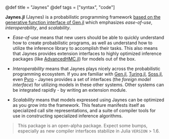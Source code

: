 @def title = "Jaynes"
@def tags = ["syntax", "code"]

**Jaynes.jl** (Jaynes) is a probabilistic programming framework [based on the generative function interface of Gen.jl](https://www.gen.dev/dev/ref/gfi/#Generative-function-interface-1)
which emphasizes _ease-of-use_, _interoperability_, and _scalability_.

* _Ease-of-use_ means that new users should be able to quickly understand how to create probabilistic programs, as well as understand how to utilize the inference library to accomplish their tasks. This also means that Jaynes provides extension interfaces to highly optimized inference packages (like [AdvancedHMC.jl](https://github.com/TuringLang/AdvancedHMC.jl)) for models out of the box.

* _Interoperability_ means that Jaynes plays nicely across the probabilistic programming ecosystem. If you are familiar with [Gen.jl](https://www.gen.dev/), [Turing.jl](https://turing.ml/dev/), [Soss.jl](https://github.com/cscherrer/Soss.jl), even [Pyro](https://pyro.ai/) - Jaynes provides a set of interfaces (the _foreign model interface_) for utilizing models in these other systems. Other systems can be integrated rapidly - by writing an extension module.

* _Scalability_ means that models expressed using Jaynes can be optimized as you grow into the framework. This feature manifests itself as specialized call site representations, and a suite of compiler tools for use in constructing specialized inference algorithms.

> This package is an open-alpha package. Expect some bumps, especially as new compiler interfaces stabilize in Julia `VERSION` > 1.6.
